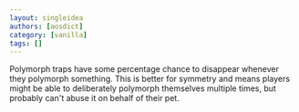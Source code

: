 ```yaml
---
layout: singleidea
authors: [aosdict]
category: [vanilla]
tags: []
---
```

Polymorph traps have some percentage chance to disappear whenever they polymorph something. This is better for symmetry and means players might be able to deliberately polymorph themselves multiple times, but probably can't abuse it on behalf of their pet.
